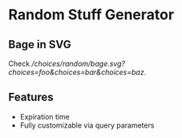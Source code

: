 # Random Stuff Generator

## Bage in SVG

Check _/choices/random/bage.svg?choices=foo&choices=bar&choices=baz_.

## Features

- Expiration time
- Fully customizable via query parameters
